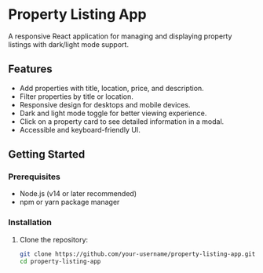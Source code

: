 # Property Listing App

A responsive React application for managing and displaying property listings with dark/light mode support.

## Features

- Add properties with title, location, price, and description.
- Filter properties by title or location.
- Responsive design for desktops and mobile devices.
- Dark and light mode toggle for better viewing experience.
- Click on a property card to see detailed information in a modal.
- Accessible and keyboard-friendly UI.

## Getting Started

### Prerequisites

- Node.js (v14 or later recommended)
- npm or yarn package manager

### Installation

1. Clone the repository:

   ```bash
   git clone https://github.com/your-username/property-listing-app.git
   cd property-listing-app

